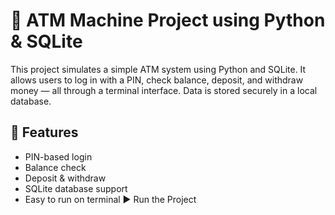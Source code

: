 # 🏧 ATM Machine Project using Python & SQLite

This project simulates a simple ATM system using Python and SQLite. It allows users to log in with a PIN, check balance, deposit, and withdraw money — all through a terminal interface. Data is stored securely in a local database.

## 🔧 Features
- PIN-based login
- Balance check
- Deposit & withdraw
- SQLite database support
- Easy to run on terminal
 ▶️ Run the Project
```bash
